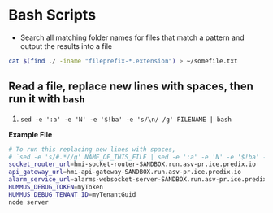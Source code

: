 # Bash Scripts

 * Search all matching folder names for files that match a pattern and output the results into a file
  
  ```bash
  cat $(find ./ -iname "fileprefix-*.extension") > ~/somefile.txt
  ```

## Read a file, replace new lines with spaces, then run it with `bash`

1. `sed -e ':a' -e 'N' -e '$!ba' -e 's/\n/ /g' FILENAME | bash`

**Example File**

```bash
# To run this replacing new lines with spaces,
# `sed -e 's/#.*//g' NAME_OF_THIS_FILE | sed -e ':a' -e 'N' -e '$!ba' -e 's/\n/ /g' -e 's/SANDBOX/sandbox8/g' | bash`
socket_router_url=hmi-socket-router-SANDBOX.run.asv-pr.ice.predix.io
api_gateway_url=hmi-api-gateway-SANDBOX.run.asv-pr.ice.predix.io
alarm_service_url=alarms-websocket-server-SANDBOX.run.asv-pr.ice.predix.io/subscribe
HUMMUS_DEBUG_TOKEN=myToken
HUMMUS_DEBUG_TENANT_ID=myTenantGuid
node server
```
